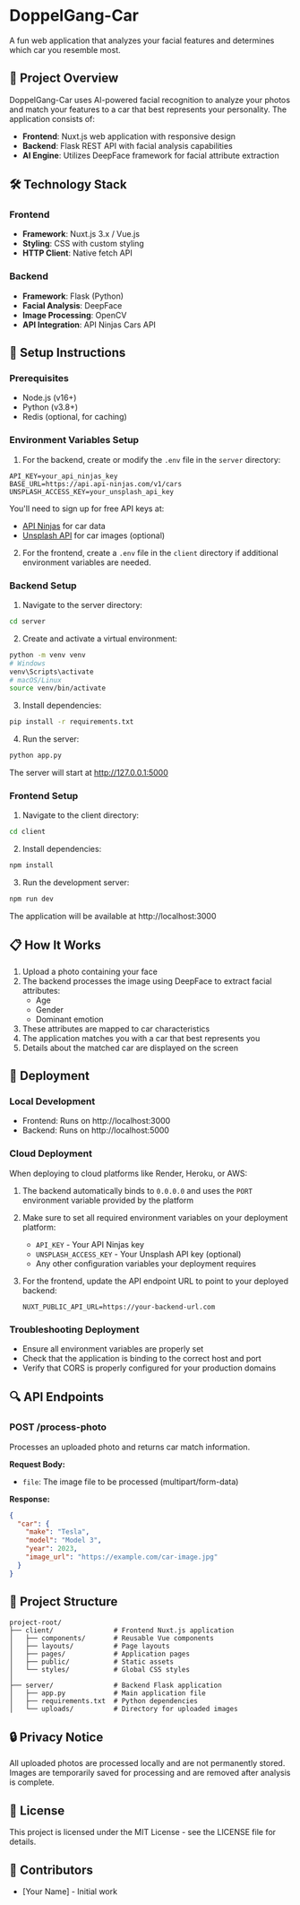 # DoppelGang-Car

A fun web application that analyzes your facial features and determines which car you resemble most.

## 📝 Project Overview

DoppelGang-Car uses AI-powered facial recognition to analyze your photos and match your features to a car that best represents your personality. The application consists of:

- **Frontend**: Nuxt.js web application with responsive design
- **Backend**: Flask REST API with facial analysis capabilities
- **AI Engine**: Utilizes DeepFace framework for facial attribute extraction

## 🛠️ Technology Stack

### Frontend
- **Framework**: Nuxt.js 3.x / Vue.js
- **Styling**: CSS with custom styling
- **HTTP Client**: Native fetch API

### Backend
- **Framework**: Flask (Python)
- **Facial Analysis**: DeepFace
- **Image Processing**: OpenCV
- **API Integration**: API Ninjas Cars API

## 🚀 Setup Instructions

### Prerequisites
- Node.js (v16+)
- Python (v3.8+)
- Redis (optional, for caching)

### Environment Variables Setup

1. For the backend, create or modify the `.env` file in the `server` directory:
```
API_KEY=your_api_ninjas_key
BASE_URL=https://api.api-ninjas.com/v1/cars
UNSPLASH_ACCESS_KEY=your_unsplash_api_key
```

You'll need to sign up for free API keys at:
- [API Ninjas](https://api-ninjas.com/api/cars) for car data
- [Unsplash API](https://unsplash.com/developers) for car images (optional)

2. For the frontend, create a `.env` file in the `client` directory if additional environment variables are needed.

### Backend Setup

1. Navigate to the server directory:
```bash
cd server
```

2. Create and activate a virtual environment:
```bash
python -m venv venv
# Windows
venv\Scripts\activate
# macOS/Linux
source venv/bin/activate
```

3. Install dependencies:
```bash
pip install -r requirements.txt
```

4. Run the server:
```bash
python app.py
```
The server will start at http://127.0.0.1:5000

### Frontend Setup

1. Navigate to the client directory:
```bash
cd client
```

2. Install dependencies:
```bash
npm install
```

3. Run the development server:
```bash
npm run dev
```
The application will be available at http://localhost:3000

## 📋 How It Works

1. Upload a photo containing your face
2. The backend processes the image using DeepFace to extract facial attributes:
   - Age
   - Gender
   - Dominant emotion
3. These attributes are mapped to car characteristics
4. The application matches you with a car that best represents you
5. Details about the matched car are displayed on the screen

## 🚀 Deployment

### Local Development
- Frontend: Runs on http://localhost:3000
- Backend: Runs on http://localhost:5000

### Cloud Deployment
When deploying to cloud platforms like Render, Heroku, or AWS:

1. The backend automatically binds to `0.0.0.0` and uses the `PORT` environment variable provided by the platform
2. Make sure to set all required environment variables on your deployment platform:
   - `API_KEY` - Your API Ninjas key
   - `UNSPLASH_ACCESS_KEY` - Your Unsplash API key (optional)
   - Any other configuration variables your deployment requires

3. For the frontend, update the API endpoint URL to point to your deployed backend:
   ```
   NUXT_PUBLIC_API_URL=https://your-backend-url.com
   ```

### Troubleshooting Deployment
- Ensure all environment variables are properly set
- Check that the application is binding to the correct host and port
- Verify that CORS is properly configured for your production domains

## 🔍 API Endpoints

### POST /process-photo
Processes an uploaded photo and returns car match information.

**Request Body:**
- `file`: The image file to be processed (multipart/form-data)

**Response:**
```json
{
  "car": {
    "make": "Tesla",
    "model": "Model 3",
    "year": 2023,
    "image_url": "https://example.com/car-image.jpg"
  }
}
```

## 🧩 Project Structure

```
project-root/
├── client/               # Frontend Nuxt.js application
│   ├── components/       # Reusable Vue components
│   ├── layouts/          # Page layouts
│   ├── pages/            # Application pages
│   ├── public/           # Static assets
│   └── styles/           # Global CSS styles
│
├── server/               # Backend Flask application
│   ├── app.py            # Main application file
│   ├── requirements.txt  # Python dependencies
│   └── uploads/          # Directory for uploaded images
```

## 🔒 Privacy Notice

All uploaded photos are processed locally and are not permanently stored. Images are temporarily saved for processing and are removed after analysis is complete.

## 📄 License

This project is licensed under the MIT License - see the LICENSE file for details.

## 👥 Contributors

- [Your Name] - Initial work 